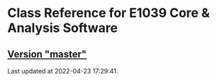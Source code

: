 # Class Reference for E1039 Core & Analysis Software
## [Version "master"](master/)
Last updated at 2022-04-23 17:29:41.
